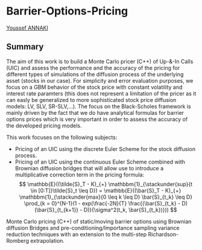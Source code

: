 # Barrier-Options-Pricing
[Youssef ANNAKI](https://www.linkedin.com/in/youssef-annaki-a91ab5192/)
## Summary

The aim of this work is to build a Monte Carlo pricer (C++) of Up-&-In Calls (UIC) and assess the performance and the accuracy of the pricing for different types of simulations of the diffusion process of the underlying asset (stocks in our case).
For simplicity and error evaluation purposes, we focus on a GBM behavior of the stock price with constant volatility and interest rate paramters (this does not represent a limitation of the pricer as it can easly be generalized to more sophisticated stock price diffusion models: LV, SLV, SR-SLV,...). The focus on the Black-Scholes framework is mainly driven by the fact that we do have analytical formulas for barrier options prices which is very important in order to assess the accuracy of the developed pricing models.

This work focuses on the following subjects:
- Pricing of an UIC using the discrete Euler Scheme for the stock diffusion process.
- Pricing of an UIC using the continuous Euler Scheme combined with Brownian diffusion bridges that will allow use to introduce a multiplicative correction term in the pricing formula:
  $$ \mathbb{E}((\tilde{S}_T - K)_{+} \mathbbm{1}_{\stackunder{sup}{t \in [0:T]}\tilde{S}_t \leq D}) = \mathbb{E}((\bar{S}_T - K)_{+} \mathbbm{1}_{\stackunder{max}{0 \leq k \leq D} \bar{S}_{t_k} \leq D} \prod_{k = 0}^{N-1}(1 - exp(\frac{-2N}{T} \frac{(\bar{S}_{t_k} - D)(\bar{S}_{t_{k+1}} - D)}{\sigma^2(t_k, \bar{S}_{t_k})})) $$


Monte Carlo pricing (C++) of static/moving barrier options using Brownian diffusion Bridges and pre-conditioning/Importance sampling variance reduction techniques with an extension to the multi-step Richardson-Romberg extrapolation.
